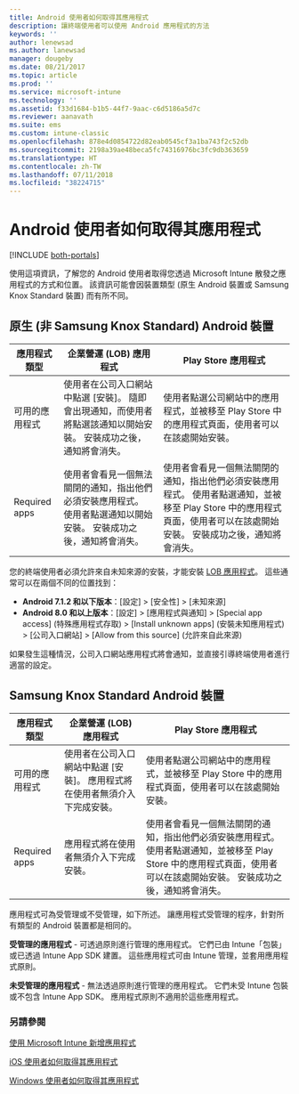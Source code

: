 ```yaml
---
title: Android 使用者如何取得其應用程式
description: 讓終端使用者可以使用 Android 應用程式的方法
keywords: ''
author: lenewsad
ms.author: lanewsad
manager: dougeby
ms.date: 08/21/2017
ms.topic: article
ms.prod: ''
ms.service: microsoft-intune
ms.technology: ''
ms.assetid: f33d1684-b1b5-44f7-9aac-c6d5186a5d7c
ms.reviewer: aanavath
ms.suite: ems
ms.custom: intune-classic
ms.openlocfilehash: 878e4d0854722d82eab0545cf3a1ba743f2c52db
ms.sourcegitcommit: 2198a39ae48beca5fc74316976bc3fc9db363659
ms.translationtype: HT
ms.contentlocale: zh-TW
ms.lasthandoff: 07/11/2018
ms.locfileid: "38224715"
---
```

# <a name="how-your-android-users-get-their-apps"></a>Android 使用者如何取得其應用程式

[!INCLUDE [both-portals](./includes/note-for-both-portals.md)]

使用這項資訊，了解您的 Android 使用者取得您透過 Microsoft Intune 散發之應用程式的方式和位置。 該資訊可能會因裝置類型 (原生 Android 裝置或 Samsung Knox Standard 裝置) 而有所不同。

## <a name="native-non-samsung-knox-standard-android-devices"></a>原生 (非 Samsung Knox Standard) Android 裝置

| 應用程式類型 | 企業營運 (LOB) 應用程式 | Play Store 應用程式  |
| ------------- |-------------| -----|
| 可用的應用程式      | 使用者在公司入口網站中點選 [安裝]。 隨即會出現通知，而使用者將點選該通知以開始安裝。 安裝成功之後，通知將會消失。 | 使用者點選公司網站中的應用程式，並被移至 Play Store 中的應用程式頁面，使用者可以在該處開始安裝。|
| Required apps      | 使用者會看見一個無法關閉的通知，指出他們必須安裝應用程式。 使用者點選通知以開始安裝。 安裝成功之後，通知將會消失。    | 使用者會看見一個無法關閉的通知，指出他們必須安裝應用程式。 使用者點選通知，並被移至 Play Store 中的應用程式頁面，使用者可以在該處開始安裝。 安裝成功之後，通知將會消失。 |

您的終端使用者必須允許來自未知來源的安裝，才能安裝 [LOB 應用程式](lob-apps-android.md)。 這些通常可以在兩個不同的位置找到：

* **Android 7.1.2 和以下版本**：[設定] > [安全性] > [未知來源]
* **Android 8.0 和以上版本**：[設定] > [應用程式與通知] > [Special app access] (特殊應用程式存取) > [Install unknown apps] (安裝未知應用程式) > [公司入口網站] > [Allow from this source] (允許來自此來源)

如果發生這種情況，公司入口網站應用程式將會通知，並直接引導終端使用者進行適當的設定。 


## <a name="samsung-knox-standard-android-devices"></a>Samsung Knox Standard Android 裝置

| 應用程式類型 | 企業營運 (LOB) 應用程式 | Play Store 應用程式  |
| ------------- |-------------| -----|
| 可用的應用程式      | 使用者在公司入口網站中點選 [安裝]。 應用程式將在使用者無須介入下完成安裝。 | 使用者點選公司網站中的應用程式，並被移至 Play Store 中的應用程式頁面，使用者可以在該處開始安裝。|
| Required apps      | 應用程式將在使用者無須介入下完成安裝。    | 使用者會看見一個無法關閉的通知，指出他們必須安裝應用程式。 使用者點選通知，並被移至 Play Store 中的應用程式頁面，使用者可以在該處開始安裝。 安裝成功之後，通知將會消失。 |

應用程式可為受管理或不受管理，如下所述。 讓應用程式受管理的程序，針對所有類型的 Android 裝置都是相同的。

**受管理的應用程式** - 可透過原則進行管理的應用程式。 它們已由 Intune「包裝」或已透過 Intune App SDK 建置。 這些應用程式可由 Intune 管理，並套用應用程式原則。

**未受管理的應用程式** - 無法透過原則進行管理的應用程式。 它們未受 Intune 包裝或不包含 Intune App SDK。 應用程式原則不適用於這些應用程式。

### <a name="see-also"></a>另請參閱
[使用 Microsoft Intune 新增應用程式](apps-add.md)

[iOS 使用者如何取得其應用程式](end-user-apps-ios.md)

[Windows 使用者如何取得其應用程式](end-user-apps-windows.md)
